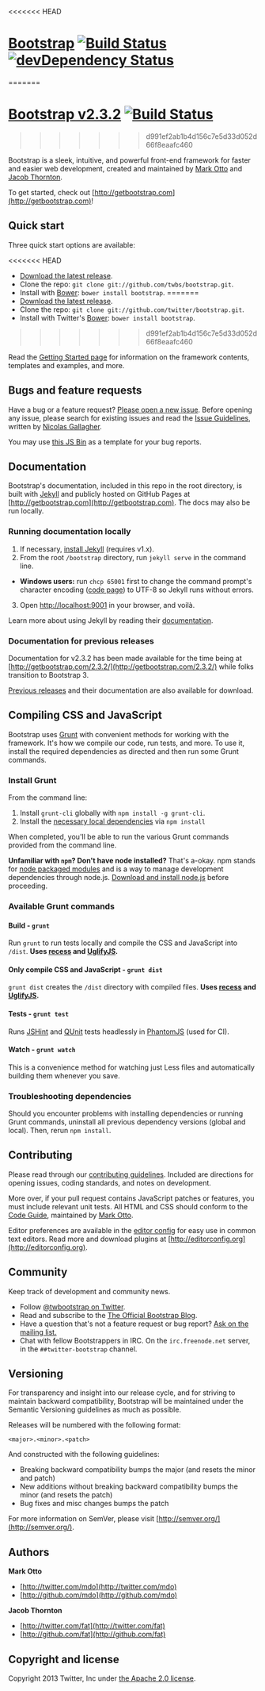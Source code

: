 <<<<<<< HEAD
# [Bootstrap](http://getbootstrap.com) [![Build Status](https://secure.travis-ci.org/twbs/bootstrap.png)](http://travis-ci.org/twbs/bootstrap) [![devDependency Status](https://david-dm.org/twbs/bootstrap/dev-status.png)](https://david-dm.org/twbs/bootstrap#info=devDependencies)
=======
# [Bootstrap v2.3.2](http://twitter.github.com/bootstrap) [![Build Status](https://secure.travis-ci.org/twitter/bootstrap.png)](http://travis-ci.org/twitter/bootstrap)
>>>>>>> d991ef2ab1b4d156c7e5d33d052d66f8eaafc460

Bootstrap is a sleek, intuitive, and powerful front-end framework for faster and easier web development, created and maintained by [Mark Otto](http://twitter.com/mdo) and [Jacob Thornton](http://twitter.com/fat).

To get started, check out [http://getbootstrap.com](http://getbootstrap.com)!



## Quick start

Three quick start options are available:

<<<<<<< HEAD
* [Download the latest release](https://github.com/twbs/bootstrap/releases/tag/v3.0.0).
* Clone the repo: `git clone git://github.com/twbs/bootstrap.git`.
* Install with [Bower](http://bower.io): `bower install bootstrap`.
=======
* [Download the latest release](https://github.com/twitter/bootstrap/zipball/master).
* Clone the repo: `git clone git://github.com/twitter/bootstrap.git`.
* Install with Twitter's [Bower](http://bower.io): `bower install bootstrap`.
>>>>>>> d991ef2ab1b4d156c7e5d33d052d66f8eaafc460

Read the [Getting Started page](http://getbootstrap.com/getting-started/) for information on the framework contents, templates and examples, and more.



## Bugs and feature requests

Have a bug or a feature request? [Please open a new issue](https://github.com/twbs/bootstrap/issues). Before opening any issue, please search for existing issues and read the [Issue Guidelines](https://github.com/necolas/issue-guidelines), written by [Nicolas Gallagher](https://github.com/necolas/).

You may use [this JS Bin](http://jsbin.com/aKiCIDO/1/edit) as a template for your bug reports.



## Documentation

Bootstrap's documentation, included in this repo in the root directory, is built with [Jekyll](http://jekyllrb.com) and publicly hosted on GitHub Pages at [http://getbootstrap.com](http://getbootstrap.com). The docs may also be run locally.

### Running documentation locally

1. If necessary, [install Jekyll](http://jekyllrb.com/docs/installation) (requires v1.x).
2. From the root `/bootstrap` directory, run `jekyll serve` in the command line.
  - **Windows users:** run `chcp 65001` first to change the command prompt's character encoding ([code page](http://en.wikipedia.org/wiki/Windows_code_page)) to UTF-8 so Jekyll runs without errors.
3. Open [http://localhost:9001](http://localhost:9001) in your browser, and voilà.

Learn more about using Jekyll by reading their [documentation](http://jekyllrb.com/docs/home/).

### Documentation for previous releases

Documentation for v2.3.2 has been made available for the time being at [http://getbootstrap.com/2.3.2/](http://getbootstrap.com/2.3.2/) while folks transition to Bootstrap 3.

[Previous releases](https://github.com/twbs/bootstrap/releases) and their documentation are also available for download.



## Compiling CSS and JavaScript

Bootstrap uses [Grunt](http://gruntjs.com/) with convenient methods for working with the framework. It's how we compile our code, run tests, and more. To use it, install the required dependencies as directed and then run some Grunt commands.

### Install Grunt

From the command line:

1. Install `grunt-cli` globally with `npm install -g grunt-cli`.
2. Install the [necessary local dependencies](package.json) via `npm install`

When completed, you'll be able to run the various Grunt commands provided from the command line.

**Unfamiliar with `npm`? Don't have node installed?** That's a-okay. npm stands for [node packaged modules](http://npmjs.org/) and is a way to manage development dependencies through node.js. [Download and install node.js](http://nodejs.org/download/) before proceeding.

### Available Grunt commands

#### Build - `grunt`
Run `grunt` to run tests locally and compile the CSS and JavaScript into `/dist`. **Uses [recess](http://twitter.github.io/recess/) and [UglifyJS](http://lisperator.net/uglifyjs/).**

#### Only compile CSS and JavaScript - `grunt dist`
`grunt dist` creates the `/dist` directory with compiled files. **Uses [recess](http://twitter.github.io/recess/) and [UglifyJS](http://lisperator.net/uglifyjs/).**

#### Tests - `grunt test`
Runs [JSHint](http://jshint.com) and [QUnit](http://qunitjs.com/) tests headlessly in [PhantomJS](http://phantomjs.org/) (used for CI).

#### Watch - `grunt watch`
This is a convenience method for watching just Less files and automatically building them whenever you save.

### Troubleshooting dependencies

Should you encounter problems with installing dependencies or running Grunt commands, uninstall all previous dependency versions (global and local). Then, rerun `npm install`.



## Contributing

Please read through our [contributing guidelines](https://github.com/twbs/bootstrap/blob/master/CONTRIBUTING.md). Included are directions for opening issues, coding standards, and notes on development.

More over, if your pull request contains JavaScript patches or features, you must include relevant unit tests. All HTML and CSS should conform to the [Code Guide](http://github.com/mdo/code-guide), maintained by [Mark Otto](http://github.com/mdo).

Editor preferences are available in the [editor config](.editorconfig) for easy use in common text editors. Read more and download plugins at [http://editorconfig.org](http://editorconfig.org).



## Community

Keep track of development and community news.

* Follow [@twbootstrap on Twitter](http://twitter.com/twbootstrap).
* Read and subscribe to the [The Official Bootstrap Blog](http://blog.getbootstrap.com).
* Have a question that's not a feature request or bug report? [Ask on the mailing list.](http://groups.google.com/group/twitter-bootstrap)
* Chat with fellow Bootstrappers in IRC. On the `irc.freenode.net` server, in the `##twitter-bootstrap` channel.




## Versioning

For transparency and insight into our release cycle, and for striving to maintain backward compatibility, Bootstrap will be maintained under the Semantic Versioning guidelines as much as possible.

Releases will be numbered with the following format:

`<major>.<minor>.<patch>`

And constructed with the following guidelines:

* Breaking backward compatibility bumps the major (and resets the minor and patch)
* New additions without breaking backward compatibility bumps the minor (and resets the patch)
* Bug fixes and misc changes bumps the patch

For more information on SemVer, please visit [http://semver.org/](http://semver.org/).



## Authors

**Mark Otto**

+ [http://twitter.com/mdo](http://twitter.com/mdo)
+ [http://github.com/mdo](http://github.com/mdo)

**Jacob Thornton**

+ [http://twitter.com/fat](http://twitter.com/fat)
+ [http://github.com/fat](http://github.com/fat)



## Copyright and license

Copyright 2013 Twitter, Inc under [the Apache 2.0 license](LICENSE).
